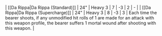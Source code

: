 | [[Da Rippa\|Da Rippa (Standard)]]    | 24"   | Heavy 3 | 7   | -3  | 2   | -                                                                                                                                                                                 |
| [[Da Rippa\|Da Rippa (Supercharge)]] | 24"   | Heavy 3 | 8   | -3  | 3   | Each time the bearer shoots, if any unmodified hit rolls of 1 are made for an attack with this weapon profile, the bearer suffers 1 mortal wound after shooting with this weapon. |